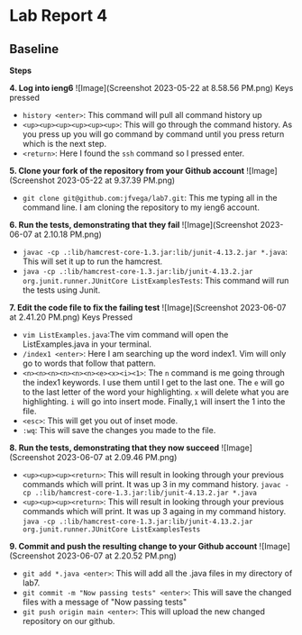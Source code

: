 # Lab Report 4
## Baseline 
**Steps**


**4. Log into ieng6**
![Image](Screenshot 2023-05-22 at 8.58.56 PM.png)
Keys pressed
- `history <enter>`: This command will pull all command history up
- `<up><up><up><up><up><up>`: This will go through the command history. As you press up you will go command by command until you press return which is the next step.
- `<return>`: Here I found the `ssh` command so I pressed enter.


**5. Clone your fork of the repository from your Github account**
![Image](Screenshot 2023-05-22 at 9.37.39 PM.png)
- `git clone git@github.com:jfvega/lab7.git`: This me typing all in the command line. I am cloning the repository to my ieng6 account.


**6. Run the tests, demonstrating that they fail**
![Image](Screenshot 2023-06-07 at 2.10.18 PM.png)
- `javac -cp .:lib/hamcrest-core-1.3.jar:lib/junit-4.13.2.jar *.java`: This will set it up to run the hamcrest.
- `java -cp .:lib/hamcrest-core-1.3.jar:lib/junit-4.13.2.jar org.junit.runner.JUnitCore ListExamplesTests`: This command will run the tests using Junit.


**7. Edit the code file to fix the failing test**
![Image](Screenshot 2023-06-07 at 2.41.20 PM.png)
Keys Pressed
- `vim ListExamples.java`:The vim command will open the ListExamples.java in your terminal.
- `/index1 <enter>`: Here I am searching up the word index1. Vim will only go to words that follow that pattern.
- `<n><n><n><n><n><n><e><x><i><1>`: The `n` command is me going through the index1 keywords. I use them until I get to the last one. The `e` will go to the last letter of the word your highlighting. `x` will delete what you are highlighting. `i` will go into insert mode. Finally,`1` will insert the 1 into the file.
- `<esc>`: This will get you out of inset mode.
- `:wq`: This will save the changes you made to the file.


**8. Run the tests, demonstrating that they now succeed**
![Image](Screenshot 2023-06-07 at 2.09.46 PM.png)
- `<up><up><up><return>`: This will result in looking through your previous commands which will print. It was up 3 in my command history. `javac -cp .:lib/hamcrest-core-1.3.jar:lib/junit-4.13.2.jar *.java`
- `<up><up><up><return>`: This will result in looking through your previous commands which will print. It was up 3 againg in my command history. `java -cp .:lib/hamcrest-core-1.3.jar:lib/junit-4.13.2.jar org.junit.runner.JUnitCore ListExamplesTests`


**9. Commit and push the resulting change to your Github account**
![Image](Screenshot 2023-06-07 at 2.20.52 PM.png)
- `git add *.java <enter>`: This will add all the .java files in my directory of lab7.
- `git commit -m "Now passing tests" <enter>`: This will save the changed files with a message of "Now passing tests"
- `git push origin main <enter>`: This will upload the new changed repository on our github. 
